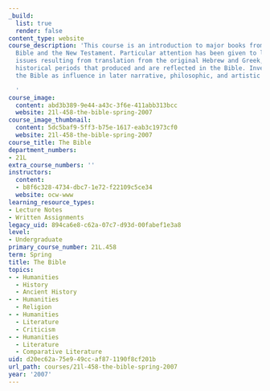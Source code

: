 ```yaml
---
_build:
  list: true
  render: false
content_type: website
course_description: 'This course is an introduction to major books from both the Hebrew
  Bible and the New Testament. Particular attention has been given to literary techniques,
  issues resulting from translation from the original Hebrew and Greek, and the different
  historical periods that produced and are reflected in the Bible. Investigation of
  the Bible as influence in later narrative, philosophic, and artistic traditions.

  '
course_image:
  content: abd3b389-9e44-a43c-3f6e-411abb313bcc
  website: 21l-458-the-bible-spring-2007
course_image_thumbnail:
  content: 5dc5baf9-5ff3-b75e-1617-eab3c1973cf0
  website: 21l-458-the-bible-spring-2007
course_title: The Bible
department_numbers:
- 21L
extra_course_numbers: ''
instructors:
  content:
  - b8f6c328-4734-dbc7-1e72-f22109c5ce34
  website: ocw-www
learning_resource_types:
- Lecture Notes
- Written Assignments
legacy_uid: 894ca6e8-c62a-07c7-d93d-00fabef1e3a8
level:
- Undergraduate
primary_course_number: 21L.458
term: Spring
title: The Bible
topics:
- - Humanities
  - History
  - Ancient History
- - Humanities
  - Religion
- - Humanities
  - Literature
  - Criticism
- - Humanities
  - Literature
  - Comparative Literature
uid: d20ec62a-75e9-49cc-af87-1190f8cf201b
url_path: courses/21l-458-the-bible-spring-2007
year: '2007'
---
```

